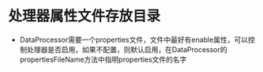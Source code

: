 处理器属性文件存放目录
==============

- DataProcessor需要一个properties文件，文件中最好有enable属性，可以控制处理器是否启用，如果不配置，则默认启用，在DataProcessor的propertiesFileName方法中指明properties文件的名字
